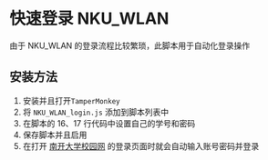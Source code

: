 # 快速登录 NKU_WLAN

由于 NKU_WLAN 的登录流程比较繁琐，此脚本用于自动化登录操作

## 安装方法
1. 安装并且打开`TamperMonkey`
2. 将 `NKU_WLAN_login.js` 添加到脚本列表中
3. 在脚本的 16、17 行代码中设置自己的学号和密码
4. 保存脚本并且启用
5. 在打开 [南开大学校园网](http://202.113.18.106/a70.htm) 的登录页面时就会自动输入账号密码并登录

